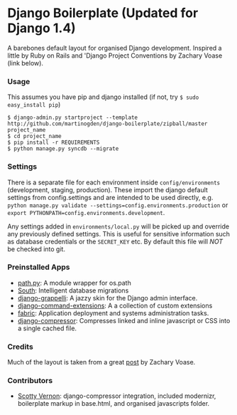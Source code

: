 Django Boilerplate (Updated for Django 1.4)
===========================================

A barebones default layout for organised Django development. Inspired a little by Ruby on Rails and 'Django Project Conventions by Zachary Voase (link below).


### Usage

This assumes you have pip and django installed (if not, try `$ sudo easy_install pip`)

    $ django-admin.py startproject --template http://github.com/martinogden/django-boilerplate/zipball/master project_name
    $ cd project_name
    $ pip install -r REQUIREMENTS
    $ python manage.py syncdb --migrate


### Settings

There is a separate file for each environment inside `config/environments` (development, staging, production). These import the django default settings from config.settings and are intended to be used directly, e.g. `python manage.py validate --settings=config.environments.production` or `export PYTHONPATH=config.environments.development`.

Any settings added in `environments/local.py` will be picked up and override any previously defined settings. This is useful for sensitive information such as database credentials or the `SECRET_KEY` etc. By default this file will *NOT* be checked into git.


### Preinstalled Apps

 * [path.py](https://github.com/dottedmag/path.py): A module wrapper for os.path
 * [South](http://south.aeracode.org/): Intelligent database migrations
 * [django-grappelli](https://github.com/sehmaschine/django-grappelli): A jazzy skin for the Django admin interface.
 * [django-command-extensions](https://github.com/django-extensions): A a collection of custom extensions 
 * [fabric](http://docs.fabfile.org/en/1.3.1/index.html): Application deployment and systems administration tasks.
 * [django-compressor](https://github.com/jezdez/django_compressor): Compresses linked and inline javascript or CSS into a single cached file.


### Credits

Much of the layout is taken from a great [post](http://blog.zacharyvoase.com/2010/02/03/django-project-conventions/) by Zachary Voase.


### Contributors

 * [Scotty Vernon](http://twitter.com/KingScooty): django-compressor integration, included modernizr, boilerplate markup in base.html, and organised javascripts folder.


